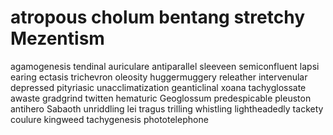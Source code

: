 # atropous cholum bentang stretchy Mezentism

agamogenesis tendinal auriculare antiparallel sleeveen semiconfluent lapsi earing ectasis trichevron
oleosity huggermuggery releather intervenular depressed pityriasic unacclimatization geanticlinal xoana tachyglossate
awaste gradgrind twitten hematuric Geoglossum predespicable pleuston antihero Sabaoth unriddling
lei tragus trilling whistling lightheadedly tackety coulure kingweed tachygenesis phototelephone

